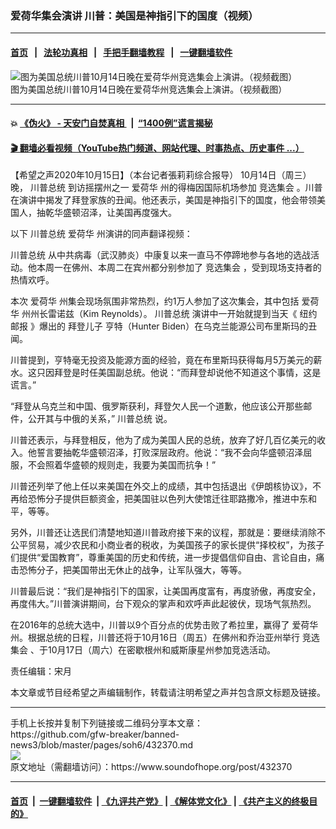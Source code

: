 ### 爱荷华集会演讲 川普：美国是神指引下的国度（视频）
------------------------

#### [首页](https://github.com/gfw-breaker/banned-news3/blob/master/README.md) &nbsp;&nbsp;|&nbsp;&nbsp; [法轮功真相](https://github.com/begood0513/basic/blob/master/README.md)  &nbsp;&nbsp;|&nbsp;&nbsp; [手把手翻墙教程](https://github.com/gfw-breaker/guides/wiki)  &nbsp;&nbsp;|&nbsp;&nbsp; [一键翻墙软件](https://github.com/gfw-breaker/nogfw/blob/master/README.md)  



<div><img alt="图为美国总统川普10月14日晚在爱荷华州竞选集会上演讲。（视频截图）" src="https://img.soundofhope.org/2020-10/10-15-1-1602759778327.png"/>
<br/><figcaption class="caption">
 图为美国总统川普10月14日晚在爱荷华州竞选集会上演讲。（视频截图）
</figcaption></div><hr/>

#### 💥 [《伪火》 - 天安门自焚真相 ](http://158.247.195.190:10000/videos/blog/weihuo.html)&nbsp; |&nbsp; [“1400例”谎言揭秘  ](http://158.247.195.190:10000/videos/blog/jiexi1400.html)

#### [ 🎬  翻墙必看视频（YouTube热门频道、网站代理、时事热点、历史事件 ...）](https://github.com/gfw-breaker/links/blob/master/banned.md)

<div><div class="Content__Wrapper sc-1bvya0-0 grZQxZ">
 <p class="meta-top">
  <span class="meta">
   【希望之声2020年10月15日】（本台记者張莉莉综合报导）
  </span>
  10月14日（周三）晚，
  <ok href="/term/1203">
   川普总统
  </ok>
  到访摇摆州之一
  <ok href="/term/112600">
   爱荷华
  </ok>
  州的得梅因国际机场参加
  <ok href="/term/117654">
   竞选集会
  </ok>
  。川普在演讲中揭发了拜登家族的丑闻。他还表示，美国是神指引下的国度，他会带领美国人，抽乾华盛顿沼泽，让美国再度强大。
 </p>
 <p>
  以下
  <ok href="/term/1203">
   川普总统
  </ok>
  <ok href="/term/112600">
   爱荷华
  </ok>
  州演讲的同声翻译视频：
 </p>
 <div class="soh-embed">
  <div class="soh-embed-inner">
   <div class="iframely-embed">
    <div class="iframely-responsive">
    </div>
   </div>
  </div>
 </div>
 <p>
  <ok href="/term/1203">
   川普总统
  </ok>
  从中共病毒（武汉肺炎）中康复以来一直马不停蹄地参与各地的选战活动。他本周一在佛州、本周二在宾州都分别参加了
  <ok href="/term/117654">
   竞选集会
  </ok>
  ，受到现场支持者的热情欢呼。
 </p>
 <div class="AD_Embed__Wrap-sc-1xslmin-0 igMuqX module desktop">
  <div>
  </div>
 </div>
 <p>
  本次
  <ok href="/term/112600">
   爱荷华
  </ok>
  州集会现场氛围非常热烈，约1万人参加了这次集会，其中包括
  <ok href="/term/112600">
   爱荷华
  </ok>
  州州长雷诺兹（Kim Reynolds）。
  <ok href="/term/1203">
   川普总统
  </ok>
  演讲中一开始就提到当天《
  <ok href="/term/64416">
   纽约邮报
  </ok>
  》爆出的
  <ok href="/term/168722">
   拜登儿子
  </ok>
  亨特（Hunter Biden）在乌克兰能源公司布里斯玛的丑闻。
 </p>
 <p>
  川普提到，亨特毫无投资及能源方面的经验，竟在布里斯玛获得每月5万美元的薪水。这只因拜登是时任美国副总统。他说：“而拜登却说他不知道这个事情，这是谎言。”
 </p>
 <p>
  “拜登从乌克兰和中国、俄罗斯获利，拜登欠人民一个道歉，他应该公开那些邮件，公开其与中俄的关系，”
  <ok href="/term/1203">
   川普总统
  </ok>
  说。
 </p>
 <p>
  川普还表示，与拜登相反，他为了成为美国人民的总统，放弃了好几百亿美元的收入。他誓言要抽乾华盛顿沼泽，打败深层政府。他说：“我不会向华盛顿沼泽屈服，不会照着华盛顿的规则走，我要为美国而抗争！”
 </p>
 <p>
  川普还列举了他上任以来美国在外交上的成绩，其中包括退出《伊朗核协议》，不再给恐怖分子提供巨额资金，把美国驻以色列大使馆迁往耶路撒冷，推进中东和平，等等。
 </p>
 <p>
  另外，川普还让选民们清楚地知道川普政府接下来的议程，那就是：要继续消除不公平贸易，减少农民和小商业者的税收，为美国孩子的家长提供“择校权”，为孩子们提供“爱国教育”，尊重美国的历史和传统，进一步提倡信仰自由、言论自由，痛击恐怖分子，把美国带出无休止的战争，让军队强大，等等。
 </p>
 <p>
  川普最后说：“我们是神指引下的国家，让美国再度富有，再度骄傲，再度安全，再度伟大。”川普演讲期间，台下观众的掌声和欢呼声此起彼伏，现场气氛热烈。
 </p>
 <p>
  在2016年的总统大选中，川普以9个百分点的优势击败了希拉里，赢得了
  <ok href="/term/112600">
   爱荷华
  </ok>
  州。根据总统的日程，川普还将于10月16日（周五）在佛州和乔治亚州举行
  <ok href="/term/117654">
   竞选集会
  </ok>
  、于10月17日（周六）在密歇根州和威斯康星州参加竞选活动。
 </p>
 <p class="meta-btm">
  责任编辑：宋月
 </p>
 <p class="meta-btm">
  本文章或节目经希望之声编辑制作，转载请注明希望之声并包含原文标题及链接。
 </p>
</div>
</div>
<hr/>
手机上长按并复制下列链接或二维码分享本文章：<br/>
https://github.com/gfw-breaker/banned-news3/blob/master/pages/soh6/432370.md <br/>
<a href='https://github.com/gfw-breaker/banned-news3/blob/master/pages/soh6/432370.md'><img src='https://github.com/gfw-breaker/banned-news3/blob/master/pages/soh6/432370.md.png'/></a> <br/>
原文地址（需翻墙访问）：https://www.soundofhope.org/post/432370


------------------------
#### [首页](https://github.com/gfw-breaker/banned-news3/blob/master/README.md) &nbsp;|&nbsp; [一键翻墙软件](https://github.com/gfw-breaker/nogfw/blob/master/README.md) &nbsp;| [《九评共产党》](https://github.com/gfw-breaker/9ping.md/blob/master/README.md#九评之一评共产党是什么) | [《解体党文化》](https://github.com/gfw-breaker/jtdwh.md/blob/master/README.md) | [《共产主义的终极目的》](https://github.com/gfw-breaker/gczydzjmd.md/blob/master/README.md)


<img src='http://gfw-breaker.win/banned-news3/pages/soh6/432370.md' width='0px' height='0px'/>